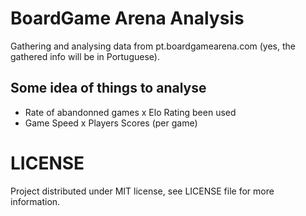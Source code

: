 # BoardGame Arena Analysis
Gathering and analysing data from pt.boardgamearena.com (yes, the gathered info will be in Portuguese).

## Some idea of things to analyse

* Rate of abandonned games x Elo Rating been used
* Game Speed x Players Scores (per game)

# LICENSE
Project distributed under MIT license, see LICENSE file for more information.